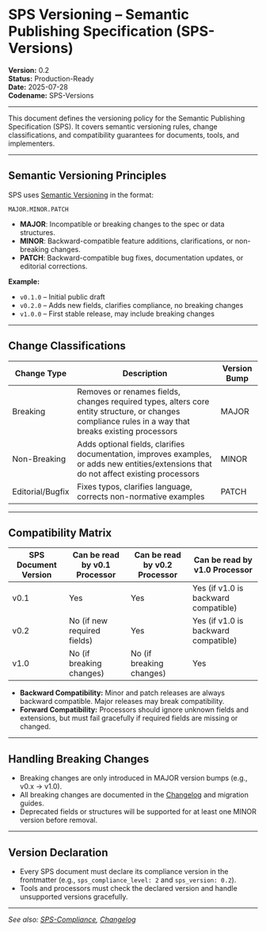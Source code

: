 # SPS Versioning – Semantic Publishing Specification (SPS-Versions)

**Version:** 0.2  
**Status:** Production-Ready  
**Date:** 2025-07-28  
**Codename:** SPS-Versions

---

This document defines the versioning policy for the Semantic Publishing Specification (SPS). It covers semantic versioning rules, change classifications, and compatibility guarantees for documents, tools, and implementers.

---

## Semantic Versioning Principles

SPS uses [Semantic Versioning](https://semver.org/) in the format:

    MAJOR.MINOR.PATCH

- **MAJOR**: Incompatible or breaking changes to the spec or data structures.
- **MINOR**: Backward-compatible feature additions, clarifications, or non-breaking changes.
- **PATCH**: Backward-compatible bug fixes, documentation updates, or editorial corrections.

**Example:**
- `v0.1.0` – Initial public draft
- `v0.2.0` – Adds new fields, clarifies compliance, no breaking changes
- `v1.0.0` – First stable release, may include breaking changes

---

## Change Classifications

| Change Type         | Description                                                      | Version Bump |
|--------------------|------------------------------------------------------------------|--------------|
| Breaking           | Removes or renames fields, changes required types, alters core entity structure, or changes compliance rules in a way that breaks existing processors | MAJOR        |
| Non-Breaking       | Adds optional fields, clarifies documentation, improves examples, or adds new entities/extensions that do not affect existing processors           | MINOR        |
| Editorial/Bugfix   | Fixes typos, clarifies language, corrects non-normative examples | PATCH        |

---

## Compatibility Matrix

| SPS Document Version | Can be read by v0.1 Processor | Can be read by v0.2 Processor | Can be read by v1.0 Processor |
|---------------------|-------------------------------|-------------------------------|-------------------------------|
| v0.1                | Yes                           | Yes                           | Yes (if v1.0 is backward compatible) |
| v0.2                | No (if new required fields)    | Yes                           | Yes (if v1.0 is backward compatible) |
| v1.0                | No (if breaking changes)       | No (if breaking changes)       | Yes                           |

- **Backward Compatibility:** Minor and patch releases are always backward compatible. Major releases may break compatibility.
- **Forward Compatibility:** Processors should ignore unknown fields and extensions, but must fail gracefully if required fields are missing or changed.

---

## Handling Breaking Changes

- Breaking changes are only introduced in MAJOR version bumps (e.g., v0.x → v1.0).
- All breaking changes are documented in the [Changelog](../docs/changelog.md) and migration guides.
- Deprecated fields or structures will be supported for at least one MINOR version before removal.

---

## Version Declaration

- Every SPS document must declare its compliance version in the frontmatter (e.g., `sps_compliance_level: 2` and `sps_version: 0.2`).
- Tools and processors must check the declared version and handle unsupported versions gracefully.

---

_See also: [SPS-Compliance](./SPS-Compliance.md), [Changelog](../docs/changelog.md)_

